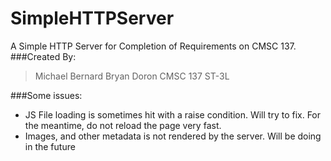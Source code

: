 # SimpleHTTPServer
A Simple HTTP Server for Completion of Requirements on CMSC 137.
###Created By:
>Michael Bernard Bryan Doron
>CMSC 137 ST-3L

###Some issues:
- JS File loading is sometimes hit with a raise condition. Will try to fix. For the meantime, do not reload the page very fast.
- Images, and other metadata is not rendered by the server. Will be doing in the future

